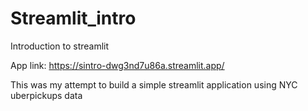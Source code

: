 # Streamlit_intro
Introduction to streamlit


App link: https://sintro-dwg3nd7u86a.streamlit.app/

This was my attempt to build a simple streamlit application using NYC uberpickups data 

